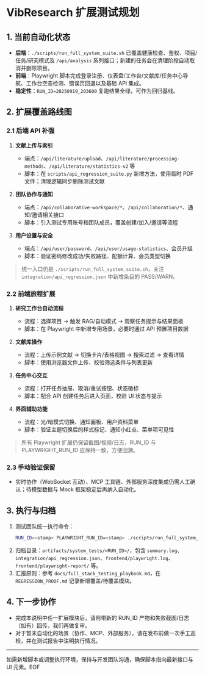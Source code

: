 # VibResearch 扩展测试规划

## 1. 当前自动化状态
- **后端**：`./scripts/run_full_system_suite.sh` 已覆盖健康检查、鉴权、项目/任务/研究模式及 `/api/analysis` 系列接口；新建的任务会在清理阶段自动取消并删除项目。
- **前端**：Playwright 脚本完成登录注册、仪表盘/工作台/文献库/任务中心导航、工作台空态检测、错误页回退以及基础 API 集成。
- **稳定性**：`RUN_ID=20250919_203600` 复跑结果全绿，可作为回归基线。

## 2. 扩展覆盖路线图

### 2.1 后端 API 补强
1. **文献上传与索引**
   - 端点：`/api/literature/upload`、`/api/literature/processing-methods`、`/api/literature/statistics-v2` 等
   - 脚本：在 `scripts/api_regression_suite.py` 新增方法，使用临时 PDF 文件；清理逻辑同步删除测试文献

2. **团队协作与通知**
   - 端点：`/api/collaborative-workspace/*`、`/api/collaboration/*`、通知/邀请相关接口
   - 脚本：引入测试专用账号和团队成员，覆盖创建/加入/邀请等流程

3. **用户设置与安全**
   - 端点：`/api/user/password`、`/api/user/usage-statistics`、会员升级
   - 脚本：验证密码修改成功/失败路径、配额计算、会员类型切换

> 统一入口仍是 `./scripts/run_full_system_suite.sh`，关注 `integration/api_regression.json` 中新增条目的 PASS/WARN。

### 2.2 前端旅程扩展
1. **研究工作台自动流程**
   - 流程：选择项目 → 触发 RAG/自动模式 → 观察任务提示与结果面板
   - 脚本：在 Playwright 中新增专用场景，必要时通过 API 预置项目数据

2. **文献库操作**
   - 流程：上传示例文献 → 切换卡片/表格视图 → 搜索过滤 → 查看详情
   - 脚本：使用浏览器文件上传、校验筛选条件与列表更新

3. **任务中心交互**
   - 流程：打开任务抽屉、取消/重试按钮、状态徽标
   - 脚本：配合 API 创建任务后进入页面，校验 UI 状态与提示

4. **界面辅助功能**
   - 流程：光/暗模式切换、通知面板、用户资料菜单
   - 脚本：验证主题切换后的样式标记、通知小红点、菜单项可见性

> 所有 Playwright 扩展仍保留截图/视频/日志，RUN_ID 与 PLAYWRIGHT_RUN_ID 应保持一致，方便回溯。

### 2.3 手动验证保留
- 实时协作（WebSocket 互动）、MCP 工具链、外部服务深度集成仍需人工确认；待模型数据与 Mock 框架稳定后再纳入自动化。

## 3. 执行与归档
1. 测试团队统一执行命令：
   ```bash
   RUN_ID=<stamp> PLAYWRIGHT_RUN_ID=<stamp> ./scripts/run_full_system_suite.sh
   ```
2. 归档目录：`artifacts/system_tests/<RUN_ID>/`，包含 `summary.log`、`integration/api_regression.json`、`frontend/playwright.log`、`frontend/playwright-report/` 等。
3. 汇报原则：参考 `docs/full_stack_testing_playbook.md`，在 `REGRESSION_PROOF.md` 记录新增覆盖/待覆盖模块。

## 4. 下一步协作
- 完成本说明中任一扩展模块后，请附带新的 RUN_ID 产物和失败截图/日志（如有）回传，我们再做复审。
- 对于暂未自动化的场景（协作、MCP、外部服务），请在发布前做一次手工巡检，并在测试报告中注明执行情况。

---
如需新增脚本或调整执行环境，保持与开发团队沟通，确保脚本指向最新接口与 UI 元素。EOF
